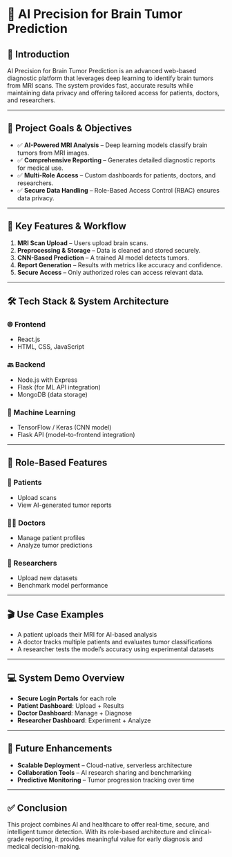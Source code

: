 # 🧠 AI Precision for Brain Tumor Prediction

## 📌 Introduction  
AI Precision for Brain Tumor Prediction is an advanced web-based diagnostic platform that leverages deep learning to identify brain tumors from MRI scans. The system provides fast, accurate results while maintaining data privacy and offering tailored access for patients, doctors, and researchers.

---

## 🎯 Project Goals & Objectives  
- ✅ **AI-Powered MRI Analysis** – Deep learning models classify brain tumors from MRI images.  
- ✅ **Comprehensive Reporting** – Generates detailed diagnostic reports for medical use.  
- ✅ **Multi-Role Access** – Custom dashboards for patients, doctors, and researchers.  
- ✅ **Secure Data Handling** – Role-Based Access Control (RBAC) ensures data privacy.

---

## 🔧 Key Features & Workflow  
1. **MRI Scan Upload** – Users upload brain scans.  
2. **Preprocessing & Storage** – Data is cleaned and stored securely.  
3. **CNN-Based Prediction** – A trained AI model detects tumors.  
4. **Report Generation** – Results with metrics like accuracy and confidence.  
5. **Secure Access** – Only authorized roles can access relevant data.

---

## 🛠 Tech Stack & System Architecture  

### 🌐 Frontend  
- React.js  
- HTML, CSS, JavaScript  

### 🔙 Backend  
- Node.js with Express  
- Flask (for ML API integration)  
- MongoDB (data storage)

### 🤖 Machine Learning  
- TensorFlow / Keras (CNN model)  
- Flask API (model-to-frontend integration)

---

## 👥 Role-Based Features  

### 👤 Patients  
- Upload scans  
- View AI-generated tumor reports  

### 👨‍⚕️ Doctors  
- Manage patient profiles  
- Analyze tumor predictions  

### 🔬 Researchers  
- Upload new datasets  
- Benchmark model performance  

---

## 🎬 Use Case Examples  
- A patient uploads their MRI for AI-based analysis  
- A doctor tracks multiple patients and evaluates tumor classifications  
- A researcher tests the model’s accuracy using experimental datasets  

---

## 💻 System Demo Overview  
- **Secure Login Portals** for each role  
- **Patient Dashboard**: Upload + Results  
- **Doctor Dashboard**: Manage + Diagnose  
- **Researcher Dashboard**: Experiment + Analyze

---

## 🚀 Future Enhancements  
- **Scalable Deployment** – Cloud-native, serverless architecture  
- **Collaboration Tools** – AI research sharing and benchmarking  
- **Predictive Monitoring** – Tumor progression tracking over time

---

## ✅ Conclusion  
This project combines AI and healthcare to offer real-time, secure, and intelligent tumor detection. With its role-based architecture and clinical-grade reporting, it provides meaningful value for early diagnosis and medical decision-making.
